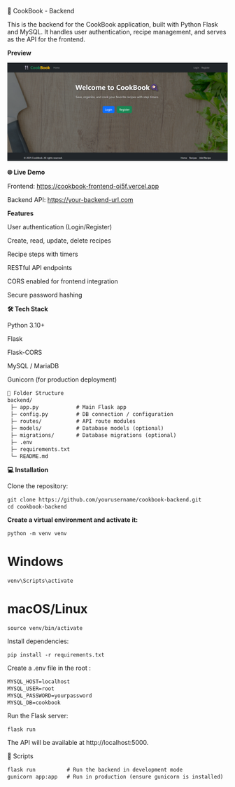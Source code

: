 🍴 CookBook - Backend

This is the backend for the CookBook application, built with Python Flask and MySQL. It handles user authentication, recipe management, and serves as the API for the frontend.

**Preview**

   ![CookBook Backend Screenshot](./static/img/image.png)

**🌐 Live Demo**

Frontend: https://cookbook-frontend-oi5f.vercel.app

Backend API: https://your-backend-url.com

**Features**

User authentication (Login/Register)

Create, read, update, delete recipes

Recipe steps with timers

RESTful API endpoints

CORS enabled for frontend integration

Secure password hashing

**🛠️ Tech Stack**

Python 3.10+

Flask

Flask-CORS

MySQL / MariaDB

Gunicorn (for production deployment)

```
📂 Folder Structure
backend/
 ├─ app.py            # Main Flask app
 ├─ config.py         # DB connection / configuration
 ├─ routes/           # API route modules
 ├─ models/           # Database models (optional)
 ├─ migrations/       # Database migrations (optional)
 ├─ .env
 ├─ requirements.txt
 └─ README.md
```

**💻 Installation**

  Clone the repository:

    git clone https://github.com/yourusername/cookbook-backend.git
    cd cookbook-backend

**Create a virtual environment and activate it:**

    python -m venv venv
# Windows
    venv\Scripts\activate
# macOS/Linux
    source venv/bin/activate


Install dependencies:

    pip install -r requirements.txt


Create a .env file in the root :

    MYSQL_HOST=localhost
    MYSQL_USER=root
    MYSQL_PASSWORD=yourpassword
    MYSQL_DB=cookbook
    

Run the Flask server:

    flask run

The API will be available at http://localhost:5000.

🔧 Scripts

    flask run          # Run the backend in development mode
    gunicorn app:app   # Run in production (ensure gunicorn is installed)

